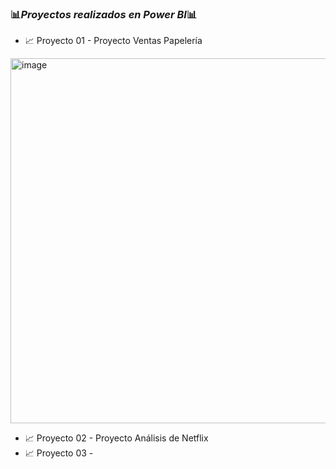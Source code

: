### 📊*Proyectos realizados en Power BI*📊

- 📈 Proyecto 01 - Proyecto Ventas Papelería
<img width="584" alt="image" src="https://github.com/user-attachments/assets/e2cbb9d0-591a-436b-be1f-35bb307fd2c2">


- 📈 Proyecto 02 - Proyecto Análisis de Netflix
- 📈 Proyecto 03 - 
